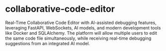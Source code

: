 # collaborative-code-editor
Real-Time Collaborative Code Editor with AI-assisted debugging features, leveraging FastAPI, WebSockets, AI models, and modern development tools like Docker and SQLAlchemy. The platform will allow multiple users to edit the same code file simultaneously, while receiving real-time debugging suggestions from an integrated AI model.
